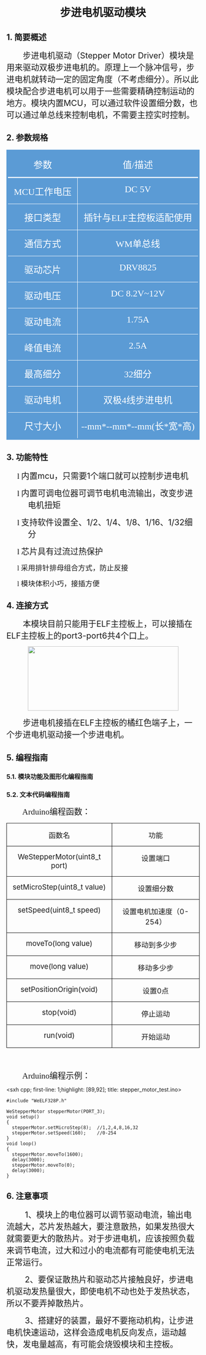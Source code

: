 <div align=center>
<h1 class="text-center">步进电机驱动模块</h1>
</div>

##  1. 简要概述 

<html><body>

<p class=MsoNormal style='text-indent:32.0pt;mso-char-indent-count:2.0'><span
style='font-size:16.0pt'>步进电机驱动（<span lang=EN-US>Stepper Motor Driver</span>）模块是用来驱动双极步进电机的。原理上一个脉冲信号，步进电机就转动一定的固定角度（不考虑细分）。所以此模块配合步进电机可以用于一些需要精确控制运动的地方。模块内置<span
lang=EN-US>MCU</span>，可以通过软件设置细分数，也可以通过单总线来控制电机，不需要主控实时控制。<span lang=EN-US><o:p></o:p></span></span></p>
</body></html>

##  2. 参数规格 

<html><body>

<div align=center>

<table class=MsoNormalTable border=0 cellspacing=0 cellpadding=0
 style='border-collapse:collapse;mso-yfti-tbllook:1184;mso-padding-alt:0cm 0cm 0cm 0cm'>
 <tr style='mso-yfti-irow:0;mso-yfti-firstrow:yes'>
  <td width=259 valign=top style='width:194.3pt;border-top:solid #5B9BD5 3.0pt;
  border-left:solid #5B9BD5 3.0pt;border-bottom:solid white 2.25pt;border-right:
  none;background:#5B9BD5;padding:0cm 5.4pt 0cm 5.4pt'>
  <p class=MsoNormal align=center style='text-align:center'><span
  style='font-size:18.0pt;font-family:宋体;color:white'>参数</span></p>
  </td>
  <td width=462 valign=top style='width:346.5pt;border-top:solid #5B9BD5 3.0pt;
  border-left:none;border-bottom:solid white 2.25pt;border-right:solid #5B9BD5 3.0pt;
  background:#5B9BD5;padding:0cm 5.4pt 0cm 5.4pt'>
  <p class=MsoNormal align=center style='text-align:center'><span
  style='font-size:18.0pt;font-family:宋体;color:white'>值<span lang=EN-US>/</span>描述</span></p>
  </td>
 </tr>
 <tr style='mso-yfti-irow:1'>
  <td width=259 valign=top style='width:194.3pt;border-top:none;border-left:
  solid #5B9BD5 3.0pt;border-bottom:solid white 1.0pt;border-right:solid white 1.0pt;
  background:#5B9BD5;padding:0cm 5.4pt 0cm 5.4pt'>
  <p class=MsoNormal align=center style='text-align:center'><span lang=EN-US
  style='font-size:18.0pt;font-family:宋体;color:white'>MCU</span><span
  style='font-size:18.0pt;font-family:宋体;color:white'>工作电压</span></p>
  </td>
  <td width=462 valign=top style='width:346.5pt;border-top:none;border-left:
  none;border-bottom:solid white 1.0pt;border-right:solid #5B9BD5 3.0pt;
  background:#5B9BD5;padding:0cm 5.4pt 0cm 5.4pt'>
  <p class=MsoNormal align=center style='text-align:center'><span lang=EN-US
  style='font-size:18.0pt;font-family:宋体;color:white'>DC 5V</span></p>
  </td>
 </tr>
 <tr style='mso-yfti-irow:2'>
  <td width=259 valign=top style='width:194.3pt;border-top:none;border-left:
  solid #5B9BD5 3.0pt;border-bottom:none;border-right:solid white 1.0pt;
  background:#5B9BD5;padding:0cm 5.4pt 0cm 5.4pt'>
  <p class=MsoNormal align=center style='text-align:center'><span
  style='font-size:18.0pt;font-family:宋体;color:white'>接口类型</span></p>
  </td>
  <td width=462 valign=top style='width:346.5pt;border:none;border-right:solid #5B9BD5 3.0pt;
  background:#5B9BD5;padding:0cm 5.4pt 0cm 5.4pt'>
  <p class=MsoNormal align=center style='text-align:center'><span
  style='font-size:18.0pt;font-family:宋体;color:white'>插针与<span lang=EN-US>ELF</span>主控板适配使用</span></p>
  </td>
 </tr>
 <tr style='mso-yfti-irow:3'>
  <td width=259 valign=top style='width:194.3pt;border:solid white 1.0pt;
  border-left:solid #5B9BD5 3.0pt;background:#5B9BD5;padding:0cm 5.4pt 0cm 5.4pt'>
  <p class=MsoNormal align=center style='text-align:center'><span
  style='font-size:18.0pt;font-family:宋体;color:white'>通信方式</span></p>
  </td>
  <td width=462 valign=top style='width:346.5pt;border-top:solid white 1.0pt;
  border-left:none;border-bottom:solid white 1.0pt;border-right:solid #5B9BD5 3.0pt;
  background:#5B9BD5;padding:0cm 5.4pt 0cm 5.4pt'>
  <p class=MsoNormal align=center style='text-align:center'><span lang=EN-US
  style='font-size:18.0pt;font-family:宋体;color:white'>WM</span><span
  style='font-size:18.0pt;font-family:宋体;color:white'>单总线</span></p>
  </td>
 </tr>
 <tr style='mso-yfti-irow:4'>
  <td width=259 valign=top style='width:194.3pt;border-top:none;border-left:
  solid #5B9BD5 3.0pt;border-bottom:solid white 1.0pt;border-right:solid white 1.0pt;
  background:#5B9BD5;padding:0cm 5.4pt 0cm 5.4pt'>
  <p class=MsoNormal align=center style='text-align:center'><span
  style='font-size:18.0pt;font-family:宋体;color:white'>驱动芯片</span></p>
  </td>
  <td width=462 valign=top style='width:346.5pt;border-top:none;border-left:
  none;border-bottom:solid white 1.0pt;border-right:solid #5B9BD5 3.0pt;
  background:#5B9BD5;padding:0cm 5.4pt 0cm 5.4pt'>
  <p class=MsoNormal align=center style='text-align:center'><span lang=EN-US
  style='font-size:18.0pt;font-family:宋体;color:white'>DRV8825</span></p>
  </td>
 </tr>
 <tr style='mso-yfti-irow:5'>
  <td width=259 valign=top style='width:194.3pt;border-top:none;border-left:
  solid #5B9BD5 3.0pt;border-bottom:solid white 1.0pt;border-right:solid white 1.0pt;
  background:#5B9BD5;padding:0cm 5.4pt 0cm 5.4pt'>
  <p class=MsoNormal align=center style='text-align:center'><span
  style='font-size:18.0pt;font-family:宋体;color:white'>驱动电压<span lang=EN-US><o:p></o:p></span></span></p>
  </td>
  <td width=462 valign=top style='width:346.5pt;border-top:none;border-left:
  none;border-bottom:solid white 1.0pt;border-right:solid #5B9BD5 3.0pt;
  background:#5B9BD5;padding:0cm 5.4pt 0cm 5.4pt'>
  <p class=MsoNormal align=center style='text-align:center'><span lang=EN-US
  style='font-size:18.0pt;font-family:宋体;color:white'>DC 8.2V~12V<o:p></o:p></span></p>
  </td>
 </tr>
 <tr style='mso-yfti-irow:6'>
  <td width=259 valign=top style='width:194.3pt;border-top:none;border-left:
  solid #5B9BD5 3.0pt;border-bottom:none;border-right:solid white 1.0pt;
  background:#5B9BD5;padding:0cm 5.4pt 0cm 5.4pt'>
  <p class=MsoNormal align=center style='text-align:center'><span
  style='font-size:18.0pt;font-family:宋体;color:white'>驱动电流</span></p>
  </td>
  <td width=462 valign=top style='width:346.5pt;border:none;border-right:solid #5B9BD5 3.0pt;
  background:#5B9BD5;padding:0cm 5.4pt 0cm 5.4pt'>
  <p class=MsoNormal align=center style='text-align:center'><span lang=EN-US
  style='font-size:18.0pt;font-family:宋体;color:white'>1.75A</span></p>
  </td>
 </tr>
 <tr style='mso-yfti-irow:7'>
  <td width=259 valign=top style='width:194.3pt;border:solid white 1.0pt;
  border-left:solid #5B9BD5 3.0pt;background:#5B9BD5;padding:0cm 5.4pt 0cm 5.4pt'>
  <p class=MsoNormal align=center style='text-align:center'><span
  style='font-size:18.0pt;font-family:宋体;color:white'>峰值电流</span></p>
  </td>
  <td width=462 valign=top style='width:346.5pt;border-top:solid white 1.0pt;
  border-left:none;border-bottom:solid white 1.0pt;border-right:solid #5B9BD5 3.0pt;
  background:#5B9BD5;padding:0cm 5.4pt 0cm 5.4pt'>
  <p class=MsoNormal align=center style='text-align:center'><span lang=EN-US
  style='font-size:18.0pt;font-family:宋体;color:white'>2.5A</span></p>
  </td>
 </tr>
 <tr style='mso-yfti-irow:8'>
  <td width=259 valign=top style='width:194.3pt;border-top:none;border-left:
  solid #5B9BD5 3.0pt;border-bottom:solid white 1.0pt;border-right:solid white 1.0pt;
  mso-border-top-alt:solid white 1.0pt;background:#5B9BD5;padding:0cm 5.4pt 0cm 5.4pt'>
  <p class=MsoNormal align=center style='text-align:center'><span
  style='font-size:18.0pt;font-family:宋体;color:white'>最高细分<span lang=EN-US><o:p></o:p></span></span></p>
  </td>
  <td width=462 valign=top style='width:346.5pt;border-top:none;border-left:
  none;border-bottom:solid white 1.0pt;border-right:solid #5B9BD5 3.0pt;
  mso-border-top-alt:solid white 1.0pt;background:#5B9BD5;padding:0cm 5.4pt 0cm 5.4pt'>
  <p class=MsoNormal align=center style='text-align:center'><span lang=EN-US
  style='font-size:18.0pt;font-family:宋体;color:white'>32</span><span
  style='font-size:18.0pt;font-family:宋体;color:white'>细分<span lang=EN-US><o:p></o:p></span></span></p>
  </td>
 </tr>
 <tr style='mso-yfti-irow:9'>
  <td width=259 valign=top style='width:194.3pt;border-top:none;border-left:
  solid #5B9BD5 3.0pt;border-bottom:solid white 1.0pt;border-right:solid white 1.0pt;
  mso-border-top-alt:solid white 1.0pt;background:#5B9BD5;padding:0cm 5.4pt 0cm 5.4pt'>
  <p class=MsoNormal align=center style='text-align:center'><span
  style='font-size:18.0pt;font-family:宋体;color:white'>驱动电机<span lang=EN-US><o:p></o:p></span></span></p>
  </td>
  <td width=462 valign=top style='width:346.5pt;border-top:none;border-left:
  none;border-bottom:solid white 1.0pt;border-right:solid #5B9BD5 3.0pt;
  mso-border-top-alt:solid white 1.0pt;background:#5B9BD5;padding:0cm 5.4pt 0cm 5.4pt'>
  <p class=MsoNormal align=center style='text-align:center'><span
  style='font-size:18.0pt;font-family:宋体;color:white'>双极<span lang=EN-US>4</span>线步进电机<span
  lang=EN-US><o:p></o:p></span></span></p>
  </td>
 </tr>
 <tr style='mso-yfti-irow:10;mso-yfti-lastrow:yes'>
  <td width=259 valign=top style='width:194.3pt;border-top:none;border-left:
  solid #5B9BD5 3.0pt;border-bottom:solid #5B9BD5 3.0pt;border-right:solid white 1.0pt;
  background:#5B9BD5;padding:0cm 5.4pt 0cm 5.4pt'>
  <p class=MsoNormal align=center style='text-align:center'><span
  style='font-size:18.0pt;font-family:宋体;color:white'>尺寸大小</span></p>
  </td>
  <td width=462 valign=top style='width:346.5pt;border-top:none;border-left:
  none;border-bottom:solid #5B9BD5 3.0pt;border-right:solid #5B9BD5 3.0pt;
  background:#5B9BD5;padding:0cm 5.4pt 0cm 5.4pt'>
  <p class=MsoNormal align=center style='text-align:center'><span lang=EN-US
  style='font-size:18.0pt;font-family:宋体;color:white'>--mm*--mm*--mm(</span><span
  style='font-size:18.0pt;font-family:宋体;color:white'>长<span lang=EN-US>*</span>宽<span
  lang=EN-US>*</span>高<span lang=EN-US>)</span></span></p>
  </td>
 </tr>
</table>
</div>
</body></html>

##  3. 功能特性 

<html><body>

<p class=MsoListParagraph style='margin-left:42.0pt;text-indent:-21.0pt'><span
lang=EN-US style='font-size:16.0pt;font-family:Wingdings'>l</span><span
lang=EN-US style='font-size:7.0pt;font-family:"Times New Roman",serif'>&nbsp; </span><span
style='font-size:16.0pt'>内置<span class=SpellE><span lang=EN-US>mcu</span></span>，只需要<span
lang=EN-US>1</span>个端口就可以控制步进电机<span lang=EN-US><o:p></o:p></span></span></p>

<p class=MsoListParagraph style='margin-left:42.0pt;text-indent:-21.0pt'><span
lang=EN-US style='font-size:16.0pt;font-family:Wingdings'>l</span><span
lang=EN-US style='font-size:7.0pt;font-family:"Times New Roman",serif'>&nbsp; </span><span
style='font-size:16.0pt'>内置可调电位器可调节电机电流输出，改变步进电机扭矩<span lang=EN-US><o:p></o:p></span></span></p>

<p class=MsoListParagraph style='margin-left:42.0pt;text-indent:-21.0pt'><span
lang=EN-US style='font-size:16.0pt;font-family:Wingdings'>l</span><span
lang=EN-US style='font-size:7.0pt;font-family:"Times New Roman",serif'>&nbsp; </span><span
style='font-size:16.0pt'>支持软件设置全、<span lang=EN-US>1/2</span>、<span lang=EN-US>1/4</span>、<span
lang=EN-US>1/8</span>、<span lang=EN-US>1/16</span>、<span lang=EN-US>1/32</span>细分<span
lang=EN-US><o:p></o:p></span></span></p>

<p class=MsoListParagraph style='margin-left:42.0pt;text-indent:-21.0pt'><span
lang=EN-US style='font-size:16.0pt;font-family:Wingdings'>l</span><span
lang=EN-US style='font-size:7.0pt;font-family:"Times New Roman",serif'>&nbsp; </span><span
style='font-size:16.0pt'>芯片具有过流过热保护<span lang=EN-US><o:p></o:p></span></span></p>

<p class=MsoListParagraph style='margin-left:42.0pt;text-indent:-21.0pt;
mso-list:l0 level1 lfo1'><![if !supportLists]><span lang=EN-US
style='font-size:14.0pt;font-family:Wingdings;mso-fareast-font-family:Wingdings;
mso-bidi-font-family:Wingdings'><span style='mso-list:Ignore'>l<span
style='font:7.0pt "Times New Roman"'>&nbsp; </span></span></span><![endif]><span
style='font-size:14.0pt'>采用<span class=GramE>排针排母</span>组合方式，防止反接<span
lang=EN-US><o:p></o:p></span></span></p>

<p class=MsoListParagraph style='margin-left:42.0pt;text-indent:-21.0pt;
mso-list:l0 level1 lfo1'><![if !supportLists]><span lang=EN-US
style='font-size:14.0pt;font-family:Wingdings;mso-fareast-font-family:Wingdings;
mso-bidi-font-family:Wingdings'><span style='mso-list:Ignore'>l<span
style='font:7.0pt "Times New Roman"'>&nbsp; </span></span></span><![endif]><span
style='font-size:14.0pt'>模块体积小巧，接插方便<span lang=EN-US><o:p></o:p></span></span></p>
</body></html>

##  4. 连接方式 

<html><body>

<p class=MsoNormal align=left style='text-align:left;text-indent:32.0pt;
mso-char-indent-count:2.0'><span style='font-size:16.0pt'>本模块目前只能用于<span
lang=EN-US>ELF</span>主控板上，可以接插在<span lang=EN-US>ELF</span>主控板上的<span
lang=EN-US>port3-port6</span>共<span lang=EN-US>4</span>个口上。<span lang=EN-US><o:p></o:p></span></span></p>

<p class=MsoNormal align=center style='text-align:center'><span lang=EN-US><span
style='mso-no-proof:yes'><img width=393 height=168 id="_x0000_i1029"
src="https://www.weeemake.com.cn/wiki/lib/exe/fetch.php?media=wm_wiki:compass_sensor:pasted:20190511-16132.png"></span></span></p>

<p class=MsoNormal align=left style='text-align:left;text-indent:32.0pt;
mso-char-indent-count:2.0'><span style='font-size:16.0pt'>步进电机接插在<span
lang=EN-US>ELF</span>主控板的橘红色端子上，一个步进电机驱动接一个步进电机。<span lang=EN-US><o:p></o:p></span></span></p>
</body></html>

##  5. 编程指南 

###  5.1. 模块功能及图形化编程指南 

<html><body>

</body></html>

###  5.2. 文本代码编程指南 

<html><body>

<p class=MsoTitle style='text-indent:31.0pt'><span lang=EN-US style='font-size:
16.0pt;font-family:等线'>Arduino</span><span style='font-size:16.0pt;font-family:
等线'>编程函数：</span></p>

<div align=center>

<table class=MsoTableGrid border=1 cellspacing=0 cellpadding=0
 style='border-collapse:collapse;border:none;mso-border-alt:solid windowtext .5pt;
 mso-yfti-tbllook:1184;mso-padding-alt:0cm 5.4pt 0cm 5.4pt'>
 <tr style='mso-yfti-irow:0;mso-yfti-firstrow:yes'>
  <td width=277 valign=top style='width:207.4pt;border:solid windowtext 1.0pt;
  mso-border-alt:solid windowtext .5pt;padding:0cm 5.4pt 0cm 5.4pt'>
  <p class=MsoNormal align=center style='text-align:center'><span
  style='font-size:14.0pt;mso-ascii-font-family:等线;mso-ascii-theme-font:minor-latin;
  mso-fareast-font-family:等线;mso-fareast-theme-font:minor-fareast;mso-hansi-font-family:
  等线;mso-hansi-theme-font:minor-latin;mso-font-kerning:1.0pt'>函数名<span
  lang=EN-US><o:p></o:p></span></span></p>
  </td>
  <td width=277 valign=top style='width:207.4pt;border:solid windowtext 1.0pt;
  border-left:none;mso-border-left-alt:solid windowtext .5pt;mso-border-alt:
  solid windowtext .5pt;padding:0cm 5.4pt 0cm 5.4pt'>
  <p class=MsoNormal align=center style='text-align:center'><span
  style='font-size:14.0pt;mso-ascii-font-family:等线;mso-ascii-theme-font:minor-latin;
  mso-fareast-font-family:等线;mso-fareast-theme-font:minor-fareast;mso-hansi-font-family:
  等线;mso-hansi-theme-font:minor-latin;mso-font-kerning:1.0pt'>功能<span
  lang=EN-US><o:p></o:p></span></span></p>
  </td>
 </tr>
 <tr style='mso-yfti-irow:1'>
  <td width=277 valign=top style='width:207.4pt;border:solid windowtext 1.0pt;
  border-top:none;mso-border-top-alt:solid windowtext .5pt;mso-border-alt:solid windowtext .5pt;
  padding:0cm 5.4pt 0cm 5.4pt'>
  <p class=MsoNormal align=center style='text-align:center'><span class=SpellE><span
  class=GramE><span lang=EN-US style='font-size:14.0pt;mso-ascii-font-family:
  等线;mso-ascii-theme-font:minor-latin;mso-fareast-font-family:等线;mso-fareast-theme-font:
  minor-fareast;mso-hansi-font-family:等线;mso-hansi-theme-font:minor-latin;
  mso-font-kerning:1.0pt'>WeStepperMotor</span></span></span><span class=GramE><span
  lang=EN-US style='font-size:14.0pt;mso-ascii-font-family:等线;mso-ascii-theme-font:
  minor-latin;mso-fareast-font-family:等线;mso-fareast-theme-font:minor-fareast;
  mso-hansi-font-family:等线;mso-hansi-theme-font:minor-latin;mso-font-kerning:
  1.0pt'>(</span></span><span lang=EN-US style='font-size:14.0pt;mso-ascii-font-family:
  等线;mso-ascii-theme-font:minor-latin;mso-fareast-font-family:等线;mso-fareast-theme-font:
  minor-fareast;mso-hansi-font-family:等线;mso-hansi-theme-font:minor-latin;
  mso-font-kerning:1.0pt'>uint8_t port)<o:p></o:p></span></p>
  </td>
  <td width=277 valign=top style='width:207.4pt;border-top:none;border-left:
  none;border-bottom:solid windowtext 1.0pt;border-right:solid windowtext 1.0pt;
  mso-border-top-alt:solid windowtext .5pt;mso-border-left-alt:solid windowtext .5pt;
  mso-border-alt:solid windowtext .5pt;padding:0cm 5.4pt 0cm 5.4pt'>
  <p class=MsoNormal align=center style='text-align:center'><span
  style='font-size:14.0pt;mso-ascii-font-family:等线;mso-ascii-theme-font:minor-latin;
  mso-fareast-font-family:等线;mso-fareast-theme-font:minor-fareast;mso-hansi-font-family:
  等线;mso-hansi-theme-font:minor-latin;mso-font-kerning:1.0pt'>设置端口<span
  lang=EN-US><o:p></o:p></span></span></p>
  </td>
 </tr>
 <tr style='mso-yfti-irow:2'>
  <td width=277 valign=top style='width:207.4pt;border:solid windowtext 1.0pt;
  border-top:none;mso-border-top-alt:solid windowtext .5pt;mso-border-alt:solid windowtext .5pt;
  padding:0cm 5.4pt 0cm 5.4pt'>
  <p class=MsoNormal align=center style='text-align:center'><span class=SpellE><span
  class=GramE><span lang=EN-US style='font-size:14.0pt;mso-ascii-font-family:
  等线;mso-ascii-theme-font:minor-latin;mso-fareast-font-family:等线;mso-fareast-theme-font:
  minor-fareast;mso-hansi-font-family:等线;mso-hansi-theme-font:minor-latin;
  mso-font-kerning:1.0pt'>setMicroStep</span></span></span><span class=GramE><span
  lang=EN-US style='font-size:14.0pt;mso-ascii-font-family:等线;mso-ascii-theme-font:
  minor-latin;mso-fareast-font-family:等线;mso-fareast-theme-font:minor-fareast;
  mso-hansi-font-family:等线;mso-hansi-theme-font:minor-latin;mso-font-kerning:
  1.0pt'>(</span></span><span lang=EN-US style='font-size:14.0pt;mso-ascii-font-family:
  等线;mso-ascii-theme-font:minor-latin;mso-fareast-font-family:等线;mso-fareast-theme-font:
  minor-fareast;mso-hansi-font-family:等线;mso-hansi-theme-font:minor-latin;
  mso-font-kerning:1.0pt'>uint8_t value)<o:p></o:p></span></p>
  </td>
  <td width=277 valign=top style='width:207.4pt;border-top:none;border-left:
  none;border-bottom:solid windowtext 1.0pt;border-right:solid windowtext 1.0pt;
  mso-border-top-alt:solid windowtext .5pt;mso-border-left-alt:solid windowtext .5pt;
  mso-border-alt:solid windowtext .5pt;padding:0cm 5.4pt 0cm 5.4pt'>
  <p class=MsoNormal align=center style='text-align:center'><span
  style='font-size:14.0pt;mso-ascii-font-family:等线;mso-ascii-theme-font:minor-latin;
  mso-fareast-font-family:等线;mso-fareast-theme-font:minor-fareast;mso-hansi-font-family:
  等线;mso-hansi-theme-font:minor-latin;mso-font-kerning:1.0pt'>设置细分数<span
  lang=EN-US><o:p></o:p></span></span></p>
  </td>
 </tr>
 <tr style='mso-yfti-irow:3'>
  <td width=277 valign=top style='width:207.4pt;border:solid windowtext 1.0pt;
  border-top:none;mso-border-top-alt:solid windowtext .5pt;mso-border-alt:solid windowtext .5pt;
  padding:0cm 5.4pt 0cm 5.4pt'>
  <p class=MsoNormal align=center style='text-align:center'><span class=SpellE><span
  class=GramE><span lang=EN-US style='font-size:14.0pt;mso-ascii-font-family:
  等线;mso-ascii-theme-font:minor-latin;mso-fareast-font-family:等线;mso-fareast-theme-font:
  minor-fareast;mso-hansi-font-family:等线;mso-hansi-theme-font:minor-latin;
  mso-font-kerning:1.0pt'>setSpeed</span></span></span><span class=GramE><span
  lang=EN-US style='font-size:14.0pt;mso-ascii-font-family:等线;mso-ascii-theme-font:
  minor-latin;mso-fareast-font-family:等线;mso-fareast-theme-font:minor-fareast;
  mso-hansi-font-family:等线;mso-hansi-theme-font:minor-latin;mso-font-kerning:
  1.0pt'>(</span></span><span lang=EN-US style='font-size:14.0pt;mso-ascii-font-family:
  等线;mso-ascii-theme-font:minor-latin;mso-fareast-font-family:等线;mso-fareast-theme-font:
  minor-fareast;mso-hansi-font-family:等线;mso-hansi-theme-font:minor-latin;
  mso-font-kerning:1.0pt'>uint8_t speed)<o:p></o:p></span></p>
  </td>
  <td width=277 valign=top style='width:207.4pt;border-top:none;border-left:
  none;border-bottom:solid windowtext 1.0pt;border-right:solid windowtext 1.0pt;
  mso-border-top-alt:solid windowtext .5pt;mso-border-left-alt:solid windowtext .5pt;
  mso-border-alt:solid windowtext .5pt;padding:0cm 5.4pt 0cm 5.4pt'>
  <p class=MsoNormal align=center style='text-align:center'><span
  style='font-size:14.0pt;mso-ascii-font-family:等线;mso-ascii-theme-font:minor-latin;
  mso-fareast-font-family:等线;mso-fareast-theme-font:minor-fareast;mso-hansi-font-family:
  等线;mso-hansi-theme-font:minor-latin;mso-font-kerning:1.0pt'>设置电机加速度（<span
  lang=EN-US>0-254</span>）<span lang=EN-US><o:p></o:p></span></span></p>
  </td>
 </tr>
 <tr style='mso-yfti-irow:4'>
  <td width=277 valign=top style='width:207.4pt;border:solid windowtext 1.0pt;
  border-top:none;mso-border-top-alt:solid windowtext .5pt;mso-border-alt:solid windowtext .5pt;
  padding:0cm 5.4pt 0cm 5.4pt'>
  <p class=MsoNormal align=center style='text-align:center'><span class=SpellE><span
  class=GramE><span lang=EN-US style='font-size:14.0pt;mso-ascii-font-family:
  等线;mso-ascii-theme-font:minor-latin;mso-fareast-font-family:等线;mso-fareast-theme-font:
  minor-fareast;mso-hansi-font-family:等线;mso-hansi-theme-font:minor-latin;
  mso-font-kerning:1.0pt'>moveTo</span></span></span><span class=GramE><span
  lang=EN-US style='font-size:14.0pt;mso-ascii-font-family:等线;mso-ascii-theme-font:
  minor-latin;mso-fareast-font-family:等线;mso-fareast-theme-font:minor-fareast;
  mso-hansi-font-family:等线;mso-hansi-theme-font:minor-latin;mso-font-kerning:
  1.0pt'>(</span></span><span lang=EN-US style='font-size:14.0pt;mso-ascii-font-family:
  等线;mso-ascii-theme-font:minor-latin;mso-fareast-font-family:等线;mso-fareast-theme-font:
  minor-fareast;mso-hansi-font-family:等线;mso-hansi-theme-font:minor-latin;
  mso-font-kerning:1.0pt'>long value)<o:p></o:p></span></p>
  </td>
  <td width=277 valign=top style='width:207.4pt;border-top:none;border-left:
  none;border-bottom:solid windowtext 1.0pt;border-right:solid windowtext 1.0pt;
  mso-border-top-alt:solid windowtext .5pt;mso-border-left-alt:solid windowtext .5pt;
  mso-border-alt:solid windowtext .5pt;padding:0cm 5.4pt 0cm 5.4pt'>
  <p class=MsoNormal align=center style='text-align:center'><span
  style='font-size:14.0pt;mso-ascii-font-family:等线;mso-ascii-theme-font:minor-latin;
  mso-fareast-font-family:等线;mso-fareast-theme-font:minor-fareast;mso-hansi-font-family:
  等线;mso-hansi-theme-font:minor-latin;mso-font-kerning:1.0pt'>移动到多少步<span
  lang=EN-US><o:p></o:p></span></span></p>
  </td>
 </tr>
 <tr style='mso-yfti-irow:5'>
  <td width=277 valign=top style='width:207.4pt;border:solid windowtext 1.0pt;
  border-top:none;mso-border-top-alt:solid windowtext .5pt;mso-border-alt:solid windowtext .5pt;
  padding:0cm 5.4pt 0cm 5.4pt'>
  <p class=MsoNormal align=center style='text-align:center'><span class=GramE><span
  lang=EN-US style='font-size:14.0pt;mso-ascii-font-family:等线;mso-ascii-theme-font:
  minor-latin;mso-fareast-font-family:等线;mso-fareast-theme-font:minor-fareast;
  mso-hansi-font-family:等线;mso-hansi-theme-font:minor-latin;mso-font-kerning:
  1.0pt'>move(</span></span><span lang=EN-US style='font-size:14.0pt;
  mso-ascii-font-family:等线;mso-ascii-theme-font:minor-latin;mso-fareast-font-family:
  等线;mso-fareast-theme-font:minor-fareast;mso-hansi-font-family:等线;mso-hansi-theme-font:
  minor-latin;mso-font-kerning:1.0pt'>long value)<o:p></o:p></span></p>
  </td>
  <td width=277 valign=top style='width:207.4pt;border-top:none;border-left:
  none;border-bottom:solid windowtext 1.0pt;border-right:solid windowtext 1.0pt;
  mso-border-top-alt:solid windowtext .5pt;mso-border-left-alt:solid windowtext .5pt;
  mso-border-alt:solid windowtext .5pt;padding:0cm 5.4pt 0cm 5.4pt'>
  <p class=MsoNormal align=center style='text-align:center'><span
  style='font-size:14.0pt;mso-ascii-font-family:等线;mso-ascii-theme-font:minor-latin;
  mso-fareast-font-family:等线;mso-fareast-theme-font:minor-fareast;mso-hansi-font-family:
  等线;mso-hansi-theme-font:minor-latin;mso-font-kerning:1.0pt'>移动多少步<span
  lang=EN-US><o:p></o:p></span></span></p>
  </td>
 </tr>
 <tr style='mso-yfti-irow:6'>
  <td width=277 valign=top style='width:207.4pt;border:solid windowtext 1.0pt;
  border-top:none;mso-border-top-alt:solid windowtext .5pt;mso-border-alt:solid windowtext .5pt;
  padding:0cm 5.4pt 0cm 5.4pt'>
  <p class=MsoNormal align=center style='text-align:center'><span class=SpellE><span
  lang=EN-US style='font-size:14.0pt;mso-ascii-font-family:等线;mso-ascii-theme-font:
  minor-latin;mso-fareast-font-family:等线;mso-fareast-theme-font:minor-fareast;
  mso-hansi-font-family:等线;mso-hansi-theme-font:minor-latin;mso-font-kerning:
  1.0pt'>setPositionOrigin</span></span><span lang=EN-US style='font-size:14.0pt;
  mso-ascii-font-family:等线;mso-ascii-theme-font:minor-latin;mso-fareast-font-family:
  等线;mso-fareast-theme-font:minor-fareast;mso-hansi-font-family:等线;mso-hansi-theme-font:
  minor-latin;mso-font-kerning:1.0pt'>(void)<o:p></o:p></span></p>
  </td>
  <td width=277 valign=top style='width:207.4pt;border-top:none;border-left:
  none;border-bottom:solid windowtext 1.0pt;border-right:solid windowtext 1.0pt;
  mso-border-top-alt:solid windowtext .5pt;mso-border-left-alt:solid windowtext .5pt;
  mso-border-alt:solid windowtext .5pt;padding:0cm 5.4pt 0cm 5.4pt'>
  <p class=MsoNormal align=center style='text-align:center'><span
  style='font-size:14.0pt;mso-ascii-font-family:等线;mso-ascii-theme-font:minor-latin;
  mso-fareast-font-family:等线;mso-fareast-theme-font:minor-fareast;mso-hansi-font-family:
  等线;mso-hansi-theme-font:minor-latin;mso-font-kerning:1.0pt'>设置<span
  lang=EN-US>0</span>点<span lang=EN-US><o:p></o:p></span></span></p>
  </td>
 </tr>
 <tr style='mso-yfti-irow:7'>
  <td width=277 valign=top style='width:207.4pt;border:solid windowtext 1.0pt;
  border-top:none;mso-border-top-alt:solid windowtext .5pt;mso-border-alt:solid windowtext .5pt;
  padding:0cm 5.4pt 0cm 5.4pt'>
  <p class=MsoNormal align=center style='text-align:center'><span lang=EN-US
  style='font-size:14.0pt;mso-ascii-font-family:等线;mso-ascii-theme-font:minor-latin;
  mso-fareast-font-family:等线;mso-fareast-theme-font:minor-fareast;mso-hansi-font-family:
  等线;mso-hansi-theme-font:minor-latin;mso-font-kerning:1.0pt'>stop(void)<o:p></o:p></span></p>
  </td>
  <td width=277 valign=top style='width:207.4pt;border-top:none;border-left:
  none;border-bottom:solid windowtext 1.0pt;border-right:solid windowtext 1.0pt;
  mso-border-top-alt:solid windowtext .5pt;mso-border-left-alt:solid windowtext .5pt;
  mso-border-alt:solid windowtext .5pt;padding:0cm 5.4pt 0cm 5.4pt'>
  <p class=MsoNormal align=center style='text-align:center'><span
  style='font-size:14.0pt;mso-ascii-font-family:等线;mso-ascii-theme-font:minor-latin;
  mso-fareast-font-family:等线;mso-fareast-theme-font:minor-fareast;mso-hansi-font-family:
  等线;mso-hansi-theme-font:minor-latin;mso-font-kerning:1.0pt'>停止运动<span
  lang=EN-US><o:p></o:p></span></span></p>
  </td>
 </tr>
 <tr style='mso-yfti-irow:8;mso-yfti-lastrow:yes'>
  <td width=277 valign=top style='width:207.4pt;border:solid windowtext 1.0pt;
  border-top:none;mso-border-top-alt:solid windowtext .5pt;mso-border-alt:solid windowtext .5pt;
  padding:0cm 5.4pt 0cm 5.4pt'>
  <p class=MsoNormal align=center style='text-align:center'><span lang=EN-US
  style='font-size:14.0pt;mso-ascii-font-family:等线;mso-ascii-theme-font:minor-latin;
  mso-fareast-font-family:等线;mso-fareast-theme-font:minor-fareast;mso-hansi-font-family:
  等线;mso-hansi-theme-font:minor-latin;mso-font-kerning:1.0pt'>run(void)<o:p></o:p></span></p>
  </td>
  <td width=277 valign=top style='width:207.4pt;border-top:none;border-left:
  none;border-bottom:solid windowtext 1.0pt;border-right:solid windowtext 1.0pt;
  mso-border-top-alt:solid windowtext .5pt;mso-border-left-alt:solid windowtext .5pt;
  mso-border-alt:solid windowtext .5pt;padding:0cm 5.4pt 0cm 5.4pt'>
  <p class=MsoNormal align=center style='text-align:center'><span
  style='font-size:14.0pt;mso-ascii-font-family:等线;mso-ascii-theme-font:minor-latin;
  mso-fareast-font-family:等线;mso-fareast-theme-font:minor-fareast;mso-hansi-font-family:
  等线;mso-hansi-theme-font:minor-latin;mso-font-kerning:1.0pt'>开始运动<span
  lang=EN-US><o:p></o:p></span></span></p>
  </td>
 </tr>
</table>

</div>

<p class=MsoTitle style='text-indent:31.0pt'><span lang=EN-US style='font-size:
16.0pt;font-family:等线'>&nbsp;</span></p>

<p class=MsoTitle style='text-indent:31.0pt'><span lang=EN-US style='font-size:
16.0pt;font-family:等线'>Arduino</span><span style='font-size:16.0pt;font-family:
等线'>编程示例：</span></p>
</body></html>

<sxh cpp; first-line: 1;highlight: [89,92]; title: stepper_motor_test.ino>

```
#include "WeELF328P.h"

WeStepperMotor stepperMotor(PORT_3);
void setup()
{  
  stepperMotor.setMicroStep(8);  //1,2,4,8,16,32
  stepperMotor.setSpeed(160);    //0-254
}
void loop() 
{ 
  stepperMotor.moveTo(1600);
  delay(3000);
  stepperMotor.moveTo(0);
  delay(3000);
}
```

</sxh>

##  6. 注意事项 

<html><body>

<p class=MsoNormal style='text-indent:36.0pt'><span lang=EN-US
style='font-size:16.0pt'>1</span><span style='font-size:16.0pt'>、模块上的电位器可以调节驱动电流，输出电流越大，芯片发热越大，要注意散热，如果发热很大就需要更大的散热片。对于步进电机，应该按照负载来调节电流，过大和过小的电流都有可能使电机无法正常运行。<span
lang=EN-US><o:p></o:p></span></span></p>

<p class=MsoNormal style='text-indent:36.0pt'><span lang=EN-US
style='font-size:16.0pt'>2</span><span style='font-size:16.0pt'>、要保证散热片和驱动芯片接触良好，步进电机驱动发热量很大，即使电机不动也处于发热状态，所以不要弄掉散热片。<span
lang=EN-US><o:p></o:p></span></span></p>

<p class=MsoNormal style='text-indent:36.0pt'><span lang=EN-US
style='font-size:16.0pt'>3</span><span style='font-size:16.0pt'>、搭建好的装置，最好不要拖动机构，让步进电机快速运动，这样会造成电机反向发点，运动越快，发电量越高，有可能会烧毁模块和主控板。</span><span
lang=EN-US style='font-size:16.0pt;font-family:宋体;color:#222222;background:
white'>&nbsp;</span><span lang=EN-US style='font-size:16.0pt'><o:p></o:p></span></p>
</body></html>